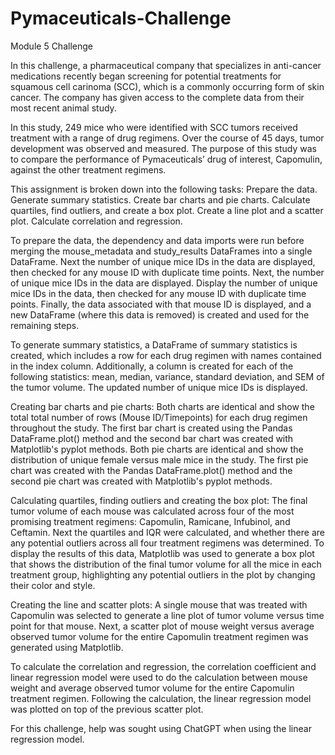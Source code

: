 # Pymaceuticals-Challenge
Module 5 Challenge

In this challenge, a pharmaceutical company that specializes in anti-cancer medications recently began screening for potential treatments for squamous cell carinoma (SCC), which is a commonly occurring form of skin cancer. The company has given access to the complete data from their most recent animal study.

In this study, 249 mice who were identified with SCC tumors received treatment with a range of drug regimens. Over the course of 45 days, tumor development was observed and measured. The purpose of this study was to compare the performance of Pymaceuticals’ drug of interest, Capomulin, against the other treatment regimens.

This assignment is broken down into the following tasks:
Prepare the data.
Generate summary statistics.
Create bar charts and pie charts.
Calculate quartiles, find outliers, and create a box plot.
Create a line plot and a scatter plot.
Calculate correlation and regression.

To prepare the data, the dependency and data imports were run before merging the mouse_metadata and study_results DataFrames into a single DataFrame.
Next the number of unique mice IDs in the data are displayed, then checked for any mouse ID with duplicate time points. Next, the number of unique mice IDs in the data are displayed. Display the number of unique mice IDs in the data, then checked for any mouse ID with duplicate time points. Finally, the data associated with that mouse ID is displayed, and a new DataFrame (where this data is removed) is created and used for the remaining steps. 

To generate summary statistics, a DataFrame of summary statistics is created, which includes a row for each drug regimen with names contained in the index column. Additionally, a column is created for each of the following statistics: mean, median, variance, standard deviation, and SEM of the tumor volume.
The updated number of unique mice IDs is displayed. 

Creating bar charts and pie charts: Both charts are identical and show the total total number of rows (Mouse ID/Timepoints) for each drug regimen throughout the study.
The first bar chart is created using the Pandas DataFrame.plot() method and the second bar chart was created with Matplotlib's pyplot methods.
Both pie charts are identical and show the distribution of unique female versus male mice in the study.
The first pie chart was created with the Pandas DataFrame.plot() method and the second pie chart was created with Matplotlib's pyplot methods.

Calculating quartiles, finding outliers and creating the box plot: 
The final tumor volume of each mouse was calculated across four of the most promising treatment regimens: Capomulin, Ramicane, Infubinol, and Ceftamin. Next the quartiles and IQR were calculated, and whether there are any potential outliers across all four treatment regimens was determined.
To display the results of this data, Matplotlib was used to generate a box plot that shows the distribution of the final tumor volume for all the mice in each treatment group, highlighting any potential outliers in the plot by changing their color and style.

Creating the line and scatter plots:
A single mouse that was treated with Capomulin was selected to generate a line plot of tumor volume versus time point for that mouse.
Next, a scatter plot of mouse weight versus average observed tumor volume for the entire Capomulin treatment regimen was generated using Matplotlib.

To calculate the correlation and regression, the correlation coefficient and linear regression model were used to do the calculation between mouse weight and average observed tumor volume for the entire Capomulin treatment regimen.
Following the calculation, the linear regression model was plotted on top of the previous scatter plot.

For this challenge, help was sought using ChatGPT when using the linear regression model. 
